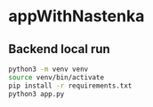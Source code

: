# appWithNastenka

## Backend local run
```bash
python3 -m venv venv
source venv/bin/activate
pip install -r requirements.txt
python3 app.py
```
